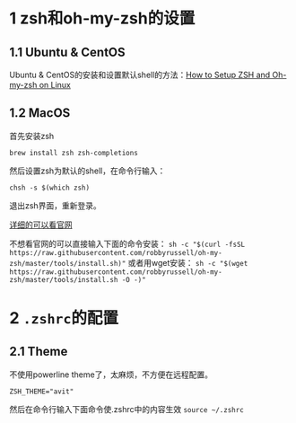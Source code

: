 # 1 zsh和oh-my-zsh的设置

## 1.1 Ubuntu & CentOS

Ubuntu & CentOS的安装和设置默认shell的方法：[How to Setup ZSH and Oh-my-zsh on Linux](https://www.howtoforge.com/tutorial/how-to-setup-zsh-and-oh-my-zsh-on-linux/#step-install-and-configure-zsh)

## 1.2 MacOS

首先安装zsh

`brew install zsh zsh-completions`

然后设置zsh为默认的shell，在命令行输入：

`chsh -s $(which zsh)`

退出zsh界面，重新登录。

[详细的可以看官网](https://github.com/robbyrussell/oh-my-zsh)

不想看官网的可以直接输入下面的命令安装：
`sh -c "$(curl -fsSL https://raw.githubusercontent.com/robbyrussell/oh-my-zsh/master/tools/install.sh)"`
或者用wget安装：
`sh -c "$(wget https://raw.githubusercontent.com/robbyrussell/oh-my-zsh/master/tools/install.sh -O -)"`

# 2 `.zshrc`的配置

## 2.1 Theme

不使用powerline theme了，太麻烦，不方便在远程配置。

```
ZSH_THEME="avit"
```

然后在命令行输入下面命令使.zshrc中的内容生效
`source ~/.zshrc`

